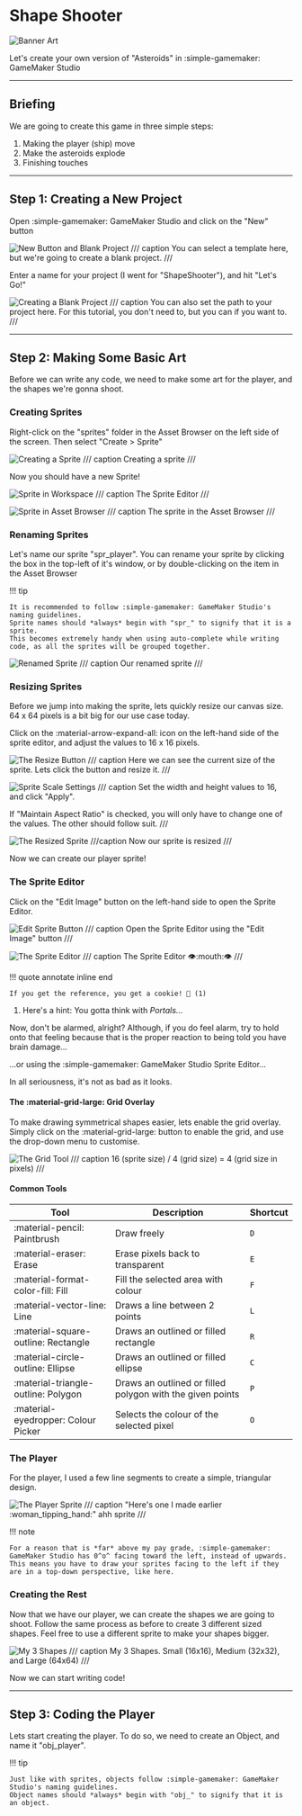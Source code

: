 # Shape Shooter

![Banner Art](hero.webp)

Let's create your own version of "Asteroids" in :simple-gamemaker: GameMaker Studio


---


## Briefing

We are going to create this game in three simple steps:

1. Making the player (ship) move
2. Make the asteroids explode
3. Finishing touches


---


## Step 1: Creating a New Project

Open :simple-gamemaker: GameMaker Studio and click on the "New" button

![New Button and Blank Project](img/step1-01.png)
/// caption
You can select a template here, but we're going to create a blank project.
///

Enter a name for your project (I went for "ShapeShooter"), and hit "Let's Go!"

![Creating a Blank Project](img/step1-02.png)
/// caption
You can also set the path to your project here.
For this tutorial, you don't need to, but you can if you want to.
///


---


## Step 2: Making Some Basic Art

Before we can write any code, we need to make some art for the player, and the shapes we're gonna shoot.

### Creating Sprites

Right-click on the "sprites" folder in the Asset Browser on the left side of the screen.
Then select "Create > Sprite"

![Creating a Sprite](img/step2-01.png)
/// caption
Creating a sprite
///

Now you should have a new Sprite!

![Sprite in Workspace](img/step2-02.png)
/// caption
The Sprite Editor
///

![Sprite in Asset Browser](img/step2-03.png)
/// caption
The sprite in the Asset Browser
///

### Renaming Sprites

Let's name our sprite "spr_player". You can rename your sprite by clicking the box in the top-left of it's window,
or by double-clicking on the item in the Asset Browser

!!! tip

    It is recommended to follow :simple-gamemaker: GameMaker Studio's naming guidelines.
    Sprite names should *always* begin with "spr_" to signify that it is a sprite.
    This becomes extremely handy when using auto-complete while writing code, as all the sprites will be grouped together.

![Renamed Sprite](img/step2-04.png)
/// caption
Our renamed sprite
///

### Resizing Sprites

Before we jump into making the sprite, lets quickly resize our canvas size.
64 x 64 pixels is a bit big for our use case today.

Click on the :material-arrow-expand-all: icon on the left-hand side of the sprite editor, and adjust the values to 16 x 16 pixels.

![The Resize Button](img/step2-05.png)
/// caption
Here we can see the current size of the sprite.
Lets click the button and resize it.
///

![Sprite Scale Settings](img/step2-06.png)
/// caption
Set the width and height values to 16, and click "Apply".

If "Maintain Aspect Ratio" is checked, you will only have to change one of the values.
The other should follow suit.
///

![The Resized Sprite](img/step2-07.png)
///caption
Now our sprite is resized
///

Now we can create our player sprite!

### The Sprite Editor

Click on the "Edit Image" button on the left-hand side to open the Sprite Editor.

![Edit Sprite Button](img/step2-08.png)
/// caption
Open the Sprite Editor using the "Edit Image" button
///

![The Sprite Editor](img/step2-09.png)
/// caption
The Sprite Editor :eye::mouth::eye:
///

!!! quote annotate inline end

    If you get the reference, you get a cookie! 🍪 (1)

1.  Here's a hint: You gotta think with *Portals...*

Now, don't be alarmed, alright?
Although, if you do feel alarm, try to hold onto that feeling because that is the proper reaction to being told you have brain damage...

...or using the :simple-gamemaker: GameMaker Studio Sprite Editor...

In all seriousness, it's not as bad as it looks.

#### The :material-grid-large: Grid Overlay

To make drawing symmetrical shapes easier, lets enable the grid overlay.
Simply click on the :material-grid-large: button to enable the grid, and use the drop-down menu to customise.

![The Grid Tool](img/step2-10.png)
/// caption
16 (sprite size) / 4 (grid size) = 4 (grid size in pixels)
///

#### Common Tools

| Tool                                | Description                                               | Shortcut |
| ----------------------------------- | --------------------------------------------------------- | -------- |
| :material-pencil: Paintbrush        | Draw freely                                               | `D`      |
| :material-eraser: Erase             | Erase pixels back to transparent                          | `E`      |
| :material-format-color-fill: Fill   | Fill the selected area with colour                        | `F`      |
| :material-vector-line: Line         | Draws a line between 2 points                             | `L`      |
| :material-square-outline: Rectangle | Draws an outlined or filled rectangle                     | `R`      |
| :material-circle-outline: Ellipse   | Draws an outlined or filled ellipse                       | `C`      |
| :material-triangle-outline: Polygon | Draws an outlined or filled polygon with the given points | `P`      |
| :material-eyedropper: Colour Picker | Selects the colour of the selected pixel                  | `O`      |

### The Player

For the player, I used a few line segments to create a simple, triangular design.

![The Player Sprite](img/step2-11.png)
/// caption
"Here's one I made earlier :woman_tipping_hand:" ahh sprite
///

!!! note

    For a reason that is *far* above my pay grade, :simple-gamemaker: GameMaker Studio has 0^o^ facing toward the left, instead of upwards.
    This means you have to draw your sprites facing to the left if they are in a top-down perspective, like here.

### Creating the Rest

Now that we have our player, we can create the shapes we are going to shoot.
Follow the same process as before to create 3 different sized shapes.
Feel free to use a different sprite to make your shapes bigger.

![My 3 Shapes](img/step2-12.png)
/// caption
My 3 Shapes. Small (16x16), Medium (32x32), and Large (64x64)
///

Now we can start writing code!


---


## Step 3: Coding the Player

Lets start creating the player.
To do so, we need to create an Object, and name it "obj_player".

!!! tip

    Just like with sprites, objects follow :simple-gamemaker: GameMaker Studio's naming guidelines.
    Object names should *always* begin with "obj_" to signify that it is an object.
